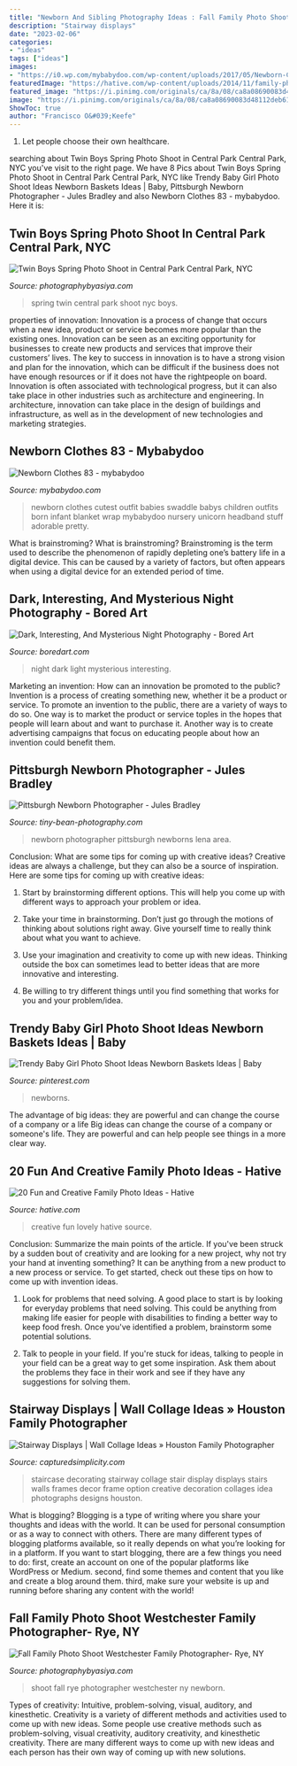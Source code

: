 ```yaml
---
title: "Newborn And Sibling Photography Ideas : Fall Family Photo Shoot westchester Family Photographer- Rye, Ny"
description: "Stairway displays"
date: "2023-02-06"
categories:
- "ideas"
tags: ["ideas"]
images:
- "https://i0.wp.com/mybabydoo.com/wp-content/uploads/2017/05/Newborn-Clothes-83.jpg?fit=570%2C855&amp;ssl=1"
featuredImage: "https://hative.com/wp-content/uploads/2014/11/family-photo-ideas/13-fun-creative-family-photo-ideas.jpg"
featured_image: "https://i.pinimg.com/originals/ca/8a/08/ca8a08690083d48112deb612ad370f04.jpg"
image: "https://i.pinimg.com/originals/ca/8a/08/ca8a08690083d48112deb612ad370f04.jpg"
ShowToc: true
author: "Francisco O&#039;Keefe"
---
```



1. Let people choose their own healthcare.

	

		
searching about Twin Boys Spring Photo Shoot in Central Park Central Park, NYC you've visit to the right page. We have 8 Pics about Twin Boys Spring Photo Shoot in Central Park Central Park, NYC like Trendy Baby Girl Photo Shoot Ideas Newborn Baskets Ideas | Baby, Pittsburgh Newborn Photographer - Jules Bradley and also Newborn Clothes 83 - mybabydoo. Here it is:
		
    
## Twin Boys Spring Photo Shoot In Central Park Central Park, NYC

<img loading=lazy src="http://photographybyasiya.com/blog/wp-content/uploads/2017/02/central-park-spring-twin-Photographer-004.jpg" onerror="this.onerror=null;this.src='https://tse1.mm.bing.net/th?id=OIP.lBS3BEsZsscph9JywxUw7gHaLI&amp;pid=15.1';" alt="Twin Boys Spring Photo Shoot in Central Park Central Park, NYC">

_Source: photographybyasiya.com_

>spring twin central park shoot nyc boys. 

	

properties of innovation:
Innovation is a process of change that occurs when a new idea, product or service becomes more popular than the existing ones. Innovation can be seen as an exciting opportunity for businesses to create new products and services that improve their customers’ lives. The key to success in innovation is to have a strong vision and plan for the innovation, which can be difficult if the business does not have enough resources or if it does not have the rightpeople on board.
Innovation is often associated with technological progress, but it can also take place in other industries such as architecture and engineering. In architecture, innovation can take place in the design of buildings and infrastructure, as well as in the development of new technologies and marketing strategies.

    
## Newborn Clothes 83 - Mybabydoo

<img loading=lazy src="https://i0.wp.com/mybabydoo.com/wp-content/uploads/2017/05/Newborn-Clothes-83.jpg?fit=570%2C855&amp;ssl=1" onerror="this.onerror=null;this.src='https://tse1.mm.bing.net/th?id=OIP.5x4s8kttJYPxnatmTv3LQQHaLH&amp;pid=15.1';" alt="Newborn Clothes 83 - mybabydoo">

_Source: mybabydoo.com_

>newborn clothes cutest outfit babies swaddle babys children outfits born infant blanket wrap mybabydoo nursery unicorn headband stuff adorable pretty. 

	

What is brainstroming?
What is brainstroming? Brainstroming is the term used to describe the phenomenon of rapidly depleting one’s battery life in a digital device. This can be caused by a variety of factors, but often appears when using a digital device for an extended period of time.

    
## Dark, Interesting, And Mysterious Night Photography - Bored Art

<img loading=lazy src="https://www.boredart.com/wp-content/uploads/2016/02/night-photography-2.jpg" onerror="this.onerror=null;this.src='https://tse1.mm.bing.net/th?id=OIP.lg_KXJ_XM-6ofrc8tIDeeAAAAA&amp;pid=15.1';" alt="Dark, Interesting, And Mysterious Night Photography - Bored Art">

_Source: boredart.com_

>night dark light mysterious interesting. 

	

Marketing an invention: How can an innovation be promoted to the public?
Invention is a process of creating something new, whether it be a product or service. To promote an invention to the public, there are a variety of ways to do so. One way is to market the product or service toples in the hopes that people will learn about and want to purchase it. Another way is to create advertising campaigns that focus on educating people about how an invention could benefit them.

    
## Pittsburgh Newborn Photographer - Jules Bradley

<img loading=lazy src="http://tiny-bean-photography.com/wp-content/uploads/2015/10/webLenaNewborn-20.jpg" onerror="this.onerror=null;this.src='https://tse1.mm.bing.net/th?id=OIP.29DMaayv_0KaFb9JJF8HeAHaLG&amp;pid=15.1';" alt="Pittsburgh Newborn Photographer - Jules Bradley">

_Source: tiny-bean-photography.com_

>newborn photographer pittsburgh newborns lena area. 

	

Conclusion: What are some tips for coming up with creative ideas?
Creative ideas are always a challenge, but they can also be a source of inspiration. Here are some tips for coming up with creative ideas:
1. Start by brainstorming different options. This will help you come up with different ways to approach your problem or idea.

2. Take your time in brainstorming. Don’t just go through the motions of thinking about solutions right away. Give yourself time to really think about what you want to achieve.

3. Use your imagination and creativity to come up with new ideas. Thinking outside the box can sometimes lead to better ideas that are more innovative and interesting.

4. Be willing to try different things until you find something that works for you and your problem/idea.

    
## Trendy Baby Girl Photo Shoot Ideas Newborn Baskets Ideas | Baby

<img loading=lazy src="https://i.pinimg.com/originals/ca/8a/08/ca8a08690083d48112deb612ad370f04.jpg" onerror="this.onerror=null;this.src='https://tse2.mm.bing.net/th?id=OIP.52BCK0CIIq25WEhr3a7n3wAAAA&amp;pid=15.1';" alt="Trendy Baby Girl Photo Shoot Ideas Newborn Baskets Ideas | Baby">

_Source: pinterest.com_

>newborns. 

	

The advantage of big ideas: they are powerful and can change the course of a company or a life
Big ideas can change the course of a company or someone's life. They are powerful and can help people see things in a more clear way.

    
## 20 Fun And Creative Family Photo Ideas - Hative

<img loading=lazy src="https://hative.com/wp-content/uploads/2014/11/family-photo-ideas/13-fun-creative-family-photo-ideas.jpg" onerror="this.onerror=null;this.src='https://tse1.mm.bing.net/th?id=OIP.4H98dn3ZyKcfbeUCEfVA9wHaLM&amp;pid=15.1';" alt="20 Fun and Creative Family Photo Ideas - Hative">

_Source: hative.com_

>creative fun lovely hative source. 

	

Conclusion: Summarize the main points of the article.
If you've been struck by a sudden bout of creativity and are looking for a new project, why not try your hand at inventing something? It can be anything from a new product to a new process or service. To get started, check out these tips on how to come up with invention ideas.
1. Look for problems that need solving. A good place to start is by looking for everyday problems that need solving. This could be anything from making life easier for people with disabilities to finding a better way to keep food fresh. Once you've identified a problem, brainstorm some potential solutions.

2. Talk to people in your field. If you're stuck for ideas, talking to people in your field can be a great way to get some inspiration. Ask them about the problems they face in their work and see if they have any suggestions for solving them.

    
## Stairway Displays | Wall Collage Ideas » Houston Family Photographer

<img loading=lazy src="http://capturedsimplicity.com/wp-content/uploads/2012/07/SASA-Session-option-B.jpg" onerror="this.onerror=null;this.src='https://tse1.mm.bing.net/th?id=OIP.dmKWmzoFEjJxgaGa9sQjkwHaJ4&amp;pid=15.1';" alt="Stairway Displays | Wall Collage Ideas » Houston Family Photographer">

_Source: capturedsimplicity.com_

>staircase decorating stairway collage stair display displays stairs walls frames decor frame option creative decoration collages idea photographs designs houston. 

	

What is blogging?
Blogging is a type of writing where you share your thoughts and ideas with the world. It can be used for personal consumption or as a way to connect with others. There are many different types of blogging platforms available, so it really depends on what you’re looking for in a platform. If you want to start blogging, there are a few things you need to do: first, create an account on one of the popular platforms like WordPress or Medium. second, find some themes and content that you like and create a blog around them. third, make sure your website is up and running before sharing any content with the world!

    
## Fall Family Photo Shoot Westchester Family Photographer- Rye, NY

<img loading=lazy src="http://photographybyasiya.com/blog/wp-content/uploads/2015/11/fall-family-photo-shoot-rye-020.jpg" onerror="this.onerror=null;this.src='https://tse1.mm.bing.net/th?id=OIP.W9FJ99CrUTuJGm9KvCW8_QHaLI&amp;pid=15.1';" alt="Fall Family Photo Shoot Westchester Family Photographer- Rye, NY">

_Source: photographybyasiya.com_

>shoot fall rye photographer westchester ny newborn. 

	

Types of creativity: Intuitive, problem-solving, visual, auditory, and kinesthetic.
Creativity is a variety of different methods and activities used to come up with new ideas. Some people use creative methods such as problem-solving, visual creativity, auditory creativity, and kinesthetic creativity. There are many different ways to come up with new ideas and each person has their own way of coming up with new solutions.

